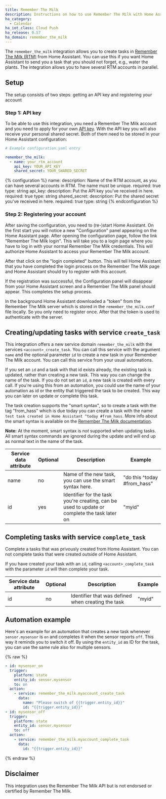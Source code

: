 ```yaml
---
title: Remember The Milk
description: Instructions on how to use Remember The Milk with Home Assistant.
ha_category:
  - Calendar
ha_iot_class: Cloud Push
ha_release: 0.57
ha_domain: remember_the_milk
---
```


The `remember_the_milk` integration allows you to create tasks in [Remember The Milk (RTM)](https://www.rememberthemilk.com) from Home Assistant. You can use this if you want Home Assistant to send you a task that you should not forget, e.g., water the plants. The integration allows you to have several RTM accounts in parallel.

## Setup

The setup consists of two steps: getting an API key and registering your account

### Step 1: API key

To be able to use this integration, you need a Remember The Milk account and you need to apply for your own [API key](https://www.rememberthemilk.com/services/api/keys.rtm). With the API key you will also receive your personal shared secret. Both of them need to be stored in your Home Assistant configuration:

```yaml
# Example configuration.yaml entry

remember_the_milk:
  - name: your_rtm_account
    api_key: YOUR_API_KEY
    shared_secret: YOUR_SHARED_SECRET

```

{% configuration %}
  name:
    description: Name of the RTM account, as you can have several accounts in RTM. The name must be unique.
    required: true
    type: string
  api_key:
    description: Put the API key you've received in here.
    required: true
    type: string
  shared_secret:
    description: Put the shared secret you've received in here.
    required: true
    type: string
{% endconfiguration %}

### Step 2: Registering your account

After saving the configuration, you need to (re-)start Home Assistant. On the first start you will notice a new "Configuration" panel appearing on the Home Assistant page. After opening the configuration page, follow the link "Remember The Milk login". This will take you to a login page where you have to log in with your normal Remember The Milk credentials. This will authorize Home Assistant to access your Remember The Milk account.

After that click on the "login completed" button. This will tell Home Assistant that you have completed the login process on the Remember The Milk page and Home Assistant should try to register with this account.

If the registration was successful, the Configuration panel will disappear from your Home Assistant screen and a Remember The Milk panel should appear. This completes the setup process.

In the background Home Assistant downloaded a "token" from the Remember The Milk server which is stored in the `remember_the_milk.conf` file locally. So you only need to register once. After that the token is used to authenticate with the server.

## Creating/updating tasks with service `create_task`

This integration offers a new service domain `remember_the_milk` with the services `<account>_create_task`. You can call this service with the argument `name` and the optional parameter `id` to create a new task in your Remember The Milk account. You can call this service from your usual automations.

If you set an `id` and a task with that id exists already, the existing task is updated, rather than creating a new task. This way you can change the name of the task. If you do not set an `id`, a new task is created with every call. If you're using this from an automation, you could use the name of your automation as id or the entity that triggered the task to be created. This way you can later on update or complete this task.

The task creation supports the "smart syntax", so to create a task with the tag "from_hass" which is due today you can create a task with the name `test task created in Home Assistant ^today #from_hass`. More info about the smart syntax is available on the [Remember The Milk documentation](https://www.rememberthemilk.com/help/answer/basics-smartadd-howdoiuse).

**Note:**
At the moment, smart syntax is *not* supported when updating tasks. All smart syntax commands are ignored during the update and will end up as normal text in the name of the task.

|Service data attribute | Optional | Description | Example |
|-----------------------|----------|-------------|---------|
| name | no  | Name of the new task, you can use the smart syntax here. | "do this ^today #from_hass" |
| id   | yes | Identifier for the task you're creating, can be used to update or complete the task later on | "myid" |

## Completing tasks with service `complete_task`

Complete a tasks that was privously created from Home Assistant. You can not complete tasks that were created outside of Home Assistant.

If you have created your task with an `id`, calling `<account>_complete_task` with the parameter `id` will then complete your task.

|Service data attribute | Optional | Description | Example |
|-----------------------|----------|-------------|---------|
| id | no | Identifier that was defined when creating the task | "myid" |

## Automation example

Here's an example for an automation that creates a new task whenever `sensor.mysensor` is `on` and completes it when the sensor reports `off`. This way it reminds you to switch it off. By using the `entity_id` as ID for the task, you can use the same rule also for multiple sensors.

{% raw %}

```yaml
- id: mysensor_on
  trigger:
    platform: state
    entity_id: sensor.mysensor
    to: on
  action:
    - service: remember_the_milk.myaccount_create_task
      data:
        name: "Please switch of {{trigger.entity_id}}"
        id: "{{trigger.entity_id}}"
- id: mysensor_off
  trigger:
    platform: state
    entity_id: sensor.mysensor
    to: off
  action:
    - service: remember_the_milk.myaccount_complete_task
      data:
        id: "{{trigger.entity_id}}"
```

{% endraw %}

## Disclaimer

This integration uses the Remember The Milk API but is not endorsed or certified by Remember The Milk.
